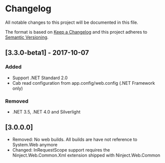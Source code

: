 # Changelog
All notable changes to this project will be documented in this file.

The format is based on [Keep a Changelog](http://keepachangelog.com/en/1.0.0/)
and this project adheres to [Semantic Versioning](http://semver.org/spec/v2.0.0.html).

## [3.3.0-beta1] - 2017-10-07

### Added
 - Support .NET Standard 2.0
 - Cab read configuration from app.config/web.config (.NET Framework only)

### Removed
 - .NET 3.5, .NET 4.0 and Silverlight

[3.0.0.0]
---------------
- Removed: No web builds. All builds are have not reference to System.Web anymore
- Changed: InRequestScope support requires the Ninject.Web.Common.Xml extension shipped with Ninject.Web.Common